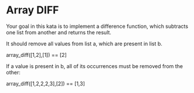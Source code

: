 # Array DIFF

Your goal in this kata is to implement a difference function, which subtracts one list from another and returns the result.

It should remove all values from list a, which are present in list b.

array_diff([1,2],[1]) == [2]

If a value is present in b, all of its occurrences must be removed from the other:

array_diff([1,2,2,2,3],[2]) == [1,3]
